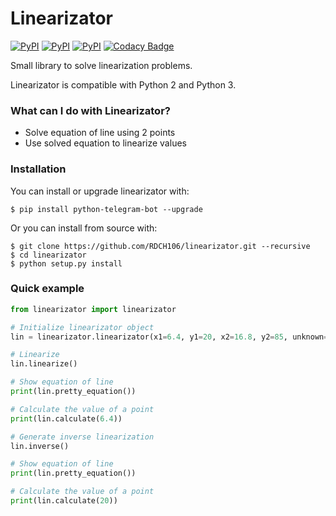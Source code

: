 # Linearizator

[![PyPI](https://img.shields.io/pypi/v/linearizator.svg)](https://pypi.python.org/pypi/linearizator)
[![PyPI](https://img.shields.io/pypi/pyversions/linearizator.svg)](https://pypi.python.org/pypi/linearizator)
[![PyPI](https://img.shields.io/pypi/l/linearizator.svg)](https://github.com/RDCH106/linearizator/blob/master/LICENSE)
[![Codacy Badge](https://api.codacy.com/project/badge/Grade/442feb0ba62c44c7900e33e773cde6f8)](https://www.codacy.com/app/RDCH106/linearizator?utm_source=github.com&utm_medium=referral&utm_content=RDCH106/linearizator&utm_campaign=badger)

Small library to solve linearization problems.

Linearizator is compatible with Python 2 and Python 3.

### What can I do with Linearizator?

- Solve equation of line using 2 points
- Use solved equation to linearize values

### Installation

You can install or upgrade linearizator with:

`$ pip install python-telegram-bot --upgrade`

Or you can install from source with:

```
$ git clone https://github.com/RDCH106/linearizator.git --recursive
$ cd linearizator
$ python setup.py install
```

### Quick example

```python
from linearizator import linearizator

# Initialize linearizator object
lin = linearizator.linearizator(x1=6.4, y1=20, x2=16.8, y2=85, unknown="y")

# Linearize
lin.linearize()

# Show equation of line
print(lin.pretty_equation())

# Calculate the value of a point
print(lin.calculate(6.4))

# Generate inverse linearization
lin.inverse()

# Show equation of line
print(lin.pretty_equation())

# Calculate the value of a point
print(lin.calculate(20))

```
